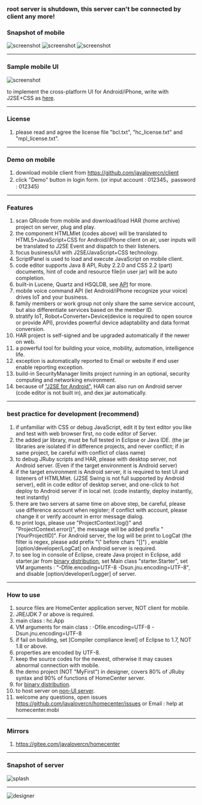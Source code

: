 ### root server is shutdown, this server can't be connected by client any more!


### Snapshot of mobile
![screenshot](http://homecenter.mobi/images/sc6.png)
![screenshot](http://homecenter.mobi/images/sc_mlet_bg.png)
![screenshot](http://homecenter.mobi/images/sc8.png)

***
### Sample mobile UI
![screenshot](http://homecenter.mobi/images/sc_mlet.png)

to implement the cross-platform UI for Android/iPhone, write with J2SE+CSS as [here](https://github.com/javalovercn/homecenter/blob/master/docs/develop%20cloud%20app%20with%20J2SE%2BCSS%20for%20iPhone%20and%20Android.md).

***
### License
1. please read and agree the license file "bcl.txt", "hc_license.txt" and "mpl_license.txt".

***
### Demo on mobile
1. download mobile client from https://github.com/javalovercn/client
2. click "Demo" button in login form. (or input account : 012345，password : 012345)

***
### Features

1. scan QRcode from mobile and download/load HAR (home archive) project on server, plug and play.
2. the component HTMLMlet (codes above) will be translated to HTML5+JavaScript+CSS for Android/iPhone client on air, user inputs will be translated to J2SE Event and dispatch to their listeners.
3. focus business/UI with J2SE/JavaScript+CSS technology.
4. ScriptPanel is used to load and execute JavaScript on mobile client.
5. code editor supports Java 8 API, Ruby 2.2.0 and CSS 2.2 (part) documents, hint of code and resource file(in user jar) will be auto completion. 
6. built-in Lucene, Quartz and HSQLDB, see [API](https://homecenter.mobi/download/javadoc/index.html) for more.
7. mobile voice command API (let Android/iPhone recognize your voice) drives IoT and your business.
8. family members or work group not only share the same service account, but also differentiate services based on the member ID.
9. stratify IoT, Robot+Converter+Device(device is required to open source or provide API), provides powerful device adaptability and data format conversion.
10. HAR project is self-signed and be upgraded automatically if the newer on web.
11. a powerful tool for building your voice, mobility, automation, intelligence life.
12. exception is automatically reported to Email or website if end user enable reporting exception.
13. build-in SecurityManager limits project running in an optional, security computing and networking environment.
14. because of ["J2SE for Android"](https://github.com/javalovercn/j2se_for_android), HAR can also run on Android server (code editor is not built in),  and dex jar automatically.

***
### best practice for development (recommend)

1. if unfamiliar with CSS or debug JavaScript, edit it by text editor you like and test with web browser first, no code editor of Server.
2. the added jar library, must be full tested in Eclipse or Java IDE. (the jar libraries are isolated if in difference projects, and never conflict; if in same project, be careful with conflict of class name)
3. to debug JRuby scripts and HAR, please with desktop server, not Android server. (Even if the target environment is Android server)
4. if the target environment is Android server, it is required to test UI and listeners of HTMLMlet. (J2SE Swing is not full supported by Android server), edit in code editor of desktop server, and one-click to hot deploy to Android server if in local net. (code instantly, deploy instantly, test instantly)
5. there are two servers at same time on above step, be careful, please use difference account when register; if conflict with account, please change it or verify account in error message dialog.
6. to print logs, please use "ProjectContext.log()" and "ProjectContext.error()", the message will be added prefix "[YourProjectID]". For Android server, the log will be print to LogCat (the filter is regex, please add prefix "\\" before chars "[]") , enable [option/developer/LogCat] on Android server is required.
7. to see log in console of Eclipse, create Java project in Eclipse, add starter.jar from [binary distribution](https://github.com/javalovercn/hc_server_dist), set Main class "starter.Starter", set VM arguments : "-Dfile.encoding=UTF-8 -Dsun.jnu.encoding=UTF-8", and disable [option/developer/Logger] of server.
***
### How to use

1. source files are HomeCenter application server, NOT client for mobile.
2. JRE/JDK 7 or above is required.
3. main class : hc.App
4. VM arguments for main class : -Dfile.encoding=UTF-8 -Dsun.jnu.encoding=UTF-8
5. if fail on building, set [Compiler compliance level] of Eclipse to 1.7, NOT 1.8 or above.
6. properties are encoded by UTF-8.
7. keep the source codes for the newest, otherwise it may causes abnormal connection with mobile.
8. the demo project (NOT "MyFirst") in designer, covers 80% of JRuby syntax and 90% of functions of HomeCenter server.
9. for [binary distribution](https://github.com/javalovercn/hc_server_dist).
10. to host server on [non-UI server](https://github.com/javalovercn/homecenter/blob/master/docs/NoUI%20server%20on%20host.md).
11. welcome any questions, open issues https://github.com/javalovercn/homecenter/issues or Email : help at homecenter.mobi

***
### Mirrors

1. https://gitee.com/javalovercn/homecenter

***
### Snapshot of server

![splash](http://homecenter.mobi/images/splash_n_txt.png)

***

![designer](http://homecenter.mobi/images/usage/pc_designer.png)

